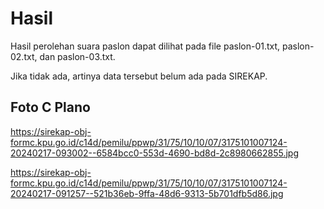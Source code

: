 # Hasil

Hasil perolehan suara paslon dapat dilihat pada file paslon-01.txt, paslon-02.txt, dan paslon-03.txt.

Jika tidak ada, artinya data tersebut belum ada pada SIREKAP.

## Foto C Plano

https://sirekap-obj-formc.kpu.go.id/c14d/pemilu/ppwp/31/75/10/10/07/3175101007124-20240217-093002--6584bcc0-553d-4690-bd8d-2c8980662855.jpg

https://sirekap-obj-formc.kpu.go.id/c14d/pemilu/ppwp/31/75/10/10/07/3175101007124-20240217-091257--521b36eb-9ffa-48d6-9313-5b701dfb5d86.jpg

